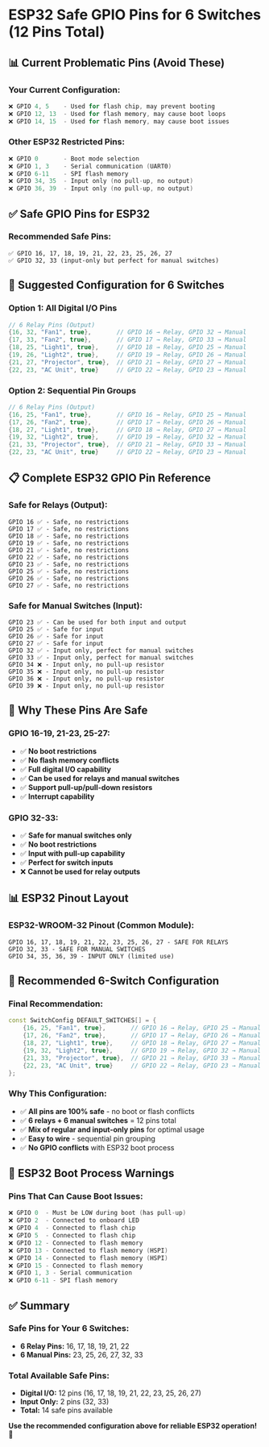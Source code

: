 # ESP32 Safe GPIO Pins for 6 Switches (12 Pins Total)

## 📊 **Current Problematic Pins (Avoid These)**

### **Your Current Configuration:**
```cpp
❌ GPIO 4, 5    - Used for flash chip, may prevent booting
❌ GPIO 12, 13  - Used for flash memory, may cause boot loops
❌ GPIO 14, 15  - Used for flash memory, may cause boot issues
```

### **Other ESP32 Restricted Pins:**
```cpp
❌ GPIO 0       - Boot mode selection
❌ GPIO 1, 3    - Serial communication (UART0)
❌ GPIO 6-11    - SPI flash memory
❌ GPIO 34, 35  - Input only (no pull-up, no output)
❌ GPIO 36, 39  - Input only (no pull-up, no output)
```

## ✅ **Safe GPIO Pins for ESP32**

### **Recommended Safe Pins:**
```
✅ GPIO 16, 17, 18, 19, 21, 22, 23, 25, 26, 27
✅ GPIO 32, 33 (input-only but perfect for manual switches)
```

## 🎯 **Suggested Configuration for 6 Switches**

### **Option 1: All Digital I/O Pins**
```cpp
// 6 Relay Pins (Output)
{16, 32, "Fan1", true},       // GPIO 16 → Relay, GPIO 32 → Manual
{17, 33, "Fan2", true},       // GPIO 17 → Relay, GPIO 33 → Manual
{18, 25, "Light1", true},     // GPIO 18 → Relay, GPIO 25 → Manual
{19, 26, "Light2", true},     // GPIO 19 → Relay, GPIO 26 → Manual
{21, 27, "Projector", true},  // GPIO 21 → Relay, GPIO 27 → Manual
{22, 23, "AC Unit", true}     // GPIO 22 → Relay, GPIO 23 → Manual
```

### **Option 2: Sequential Pin Groups**
```cpp
// 6 Relay Pins (Output)
{16, 25, "Fan1", true},       // GPIO 16 → Relay, GPIO 25 → Manual
{17, 26, "Fan2", true},       // GPIO 17 → Relay, GPIO 26 → Manual
{18, 27, "Light1", true},     // GPIO 18 → Relay, GPIO 27 → Manual
{19, 32, "Light2", true},     // GPIO 19 → Relay, GPIO 32 → Manual
{21, 33, "Projector", true},  // GPIO 21 → Relay, GPIO 33 → Manual
{22, 23, "AC Unit", true}     // GPIO 22 → Relay, GPIO 23 → Manual
```

## 📋 **Complete ESP32 GPIO Pin Reference**

### **Safe for Relays (Output):**
```
GPIO 16 ✅ - Safe, no restrictions
GPIO 17 ✅ - Safe, no restrictions
GPIO 18 ✅ - Safe, no restrictions
GPIO 19 ✅ - Safe, no restrictions
GPIO 21 ✅ - Safe, no restrictions
GPIO 22 ✅ - Safe, no restrictions
GPIO 23 ✅ - Safe, no restrictions
GPIO 25 ✅ - Safe, no restrictions
GPIO 26 ✅ - Safe, no restrictions
GPIO 27 ✅ - Safe, no restrictions
```

### **Safe for Manual Switches (Input):**
```
GPIO 23 ✅ - Can be used for both input and output
GPIO 25 ✅ - Safe for input
GPIO 26 ✅ - Safe for input
GPIO 27 ✅ - Safe for input
GPIO 32 ✅ - Input only, perfect for manual switches
GPIO 33 ✅ - Input only, perfect for manual switches
GPIO 34 ❌ - Input only, no pull-up resistor
GPIO 35 ❌ - Input only, no pull-up resistor
GPIO 36 ❌ - Input only, no pull-up resistor
GPIO 39 ❌ - Input only, no pull-up resistor
```

## 🔧 **Why These Pins Are Safe**

### **GPIO 16-19, 21-23, 25-27:**
- ✅ **No boot restrictions**
- ✅ **No flash memory conflicts**
- ✅ **Full digital I/O capability**
- ✅ **Can be used for relays and manual switches**
- ✅ **Support pull-up/pull-down resistors**
- ✅ **Interrupt capability**

### **GPIO 32-33:**
- ✅ **Safe for manual switches only**
- ✅ **No boot restrictions**
- ✅ **Input with pull-up capability**
- ✅ **Perfect for switch inputs**
- ❌ **Cannot be used for relay outputs**

## 📊 **ESP32 Pinout Layout**

### **ESP32-WROOM-32 Pinout (Common Module):**
```
GPIO 16, 17, 18, 19, 21, 22, 23, 25, 26, 27 - SAFE FOR RELAYS
GPIO 32, 33 - SAFE FOR MANUAL SWITCHES
GPIO 34, 35, 36, 39 - INPUT ONLY (limited use)
```

## 🎯 **Recommended 6-Switch Configuration**

### **Final Recommendation:**
```cpp
const SwitchConfig DEFAULT_SWITCHES[] = {
    {16, 25, "Fan1", true},       // GPIO 16 → Relay, GPIO 25 → Manual
    {17, 26, "Fan2", true},       // GPIO 17 → Relay, GPIO 26 → Manual
    {18, 27, "Light1", true},     // GPIO 18 → Relay, GPIO 27 → Manual
    {19, 32, "Light2", true},     // GPIO 19 → Relay, GPIO 32 → Manual
    {21, 33, "Projector", true},  // GPIO 21 → Relay, GPIO 33 → Manual
    {22, 23, "AC Unit", true}     // GPIO 22 → Relay, GPIO 23 → Manual
};
```

### **Why This Configuration:**
- ✅ **All pins are 100% safe** - no boot or flash conflicts
- ✅ **6 relays + 6 manual switches** = 12 pins total
- ✅ **Mix of regular and input-only pins** for optimal usage
- ✅ **Easy to wire** - sequential pin grouping
- ✅ **No GPIO conflicts** with ESP32 boot process

## 🚨 **ESP32 Boot Process Warnings**

### **Pins That Can Cause Boot Issues:**
```cpp
❌ GPIO 0  - Must be LOW during boot (has pull-up)
❌ GPIO 2  - Connected to onboard LED
❌ GPIO 4  - Connected to flash chip
❌ GPIO 5  - Connected to flash chip
❌ GPIO 12 - Connected to flash memory
❌ GPIO 13 - Connected to flash memory (HSPI)
❌ GPIO 14 - Connected to flash memory (HSPI)
❌ GPIO 15 - Connected to flash memory
❌ GPIO 1, 3 - Serial communication
❌ GPIO 6-11 - SPI flash memory
```

## ✅ **Summary**

### **Safe Pins for Your 6 Switches:**
- **6 Relay Pins:** 16, 17, 18, 19, 21, 22
- **6 Manual Pins:** 23, 25, 26, 27, 32, 33

### **Total Available Safe Pins:**
- **Digital I/O:** 12 pins (16, 17, 18, 19, 21, 22, 23, 25, 26, 27)
- **Input Only:** 2 pins (32, 33)
- **Total:** 14 safe pins available

**Use the recommended configuration above for reliable ESP32 operation!** 🚀
